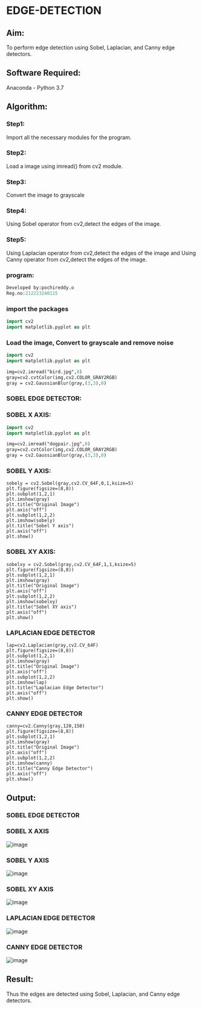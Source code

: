 # EDGE-DETECTION
## Aim:
To perform edge detection using Sobel, Laplacian, and Canny edge detectors.

## Software Required:
Anaconda - Python 3.7

## Algorithm:
### Step1:
Import all the necessary modules for the program.

### Step2:
Load a image using imread() from cv2 module.

### Step3:
Convert the image to grayscale

### Step4:
Using Sobel operator from cv2,detect the edges of the image.

### Step5:

Using Laplacian operator from cv2,detect the edges of the image and Using Canny operator from cv2,detect the edges of the image.

### program:

```p
Developed by:pochireddy.o
Reg.no:212223240115
```
### import the packages

```p
import cv2
import matplotlib.pyplot as plt
```

### Load the image, Convert to grayscale and remove noise

```p
import cv2
import matplotlib.pyplot as plt

img=cv2.imread("bird.jpg",0)
gray=cv2.cvtColor(img,cv2.COLOR_GRAY2RGB)
gray = cv2.GaussianBlur(gray,(3,3),0)
```

### SOBEL EDGE DETECTOR:

### SOBEL X AXIS:
```p
import cv2
import matplotlib.pyplot as plt

img=cv2.imread("dogpair.jpg",0)
gray=cv2.cvtColor(img,cv2.COLOR_GRAY2RGB)
gray = cv2.GaussianBlur(gray,(3,3),0)
```

### SOBEL Y AXIS:

```P
sobely = cv2.Sobel(gray,cv2.CV_64F,0,1,ksize=5)
plt.figure(figsize=(8,8))
plt.subplot(1,2,1)
plt.imshow(gray)
plt.title("Original Image")
plt.axis("off")
plt.subplot(1,2,2)
plt.imshow(sobely)
plt.title("Sobel Y axis")
plt.axis("off")
plt.show()
```

### SOBEL XY AXIS:

```P
sobelxy = cv2.Sobel(gray,cv2.CV_64F,1,1,ksize=5)
plt.figure(figsize=(8,8))
plt.subplot(1,2,1)
plt.imshow(gray)
plt.title("Original Image")
plt.axis("off")
plt.subplot(1,2,2)
plt.imshow(sobelxy)
plt.title("Sobel XY axis")
plt.axis("off")
plt.show()
```

### LAPLACIAN EDGE DETECTOR

```P
lap=cv2.Laplacian(gray,cv2.CV_64F)
plt.figure(figsize=(8,8))
plt.subplot(1,2,1)
plt.imshow(gray)
plt.title("Original Image")
plt.axis("off")
plt.subplot(1,2,2)
plt.imshow(lap)
plt.title("Laplacian Edge Detector")
plt.axis("off")
plt.show()
```


### CANNY EDGE DETECTOR
```P
canny=cv2.Canny(gray,120,150)
plt.figure(figsize=(8,8))
plt.subplot(1,2,1)
plt.imshow(gray)
plt.title("Original Image")
plt.axis("off")
plt.subplot(1,2,2)
plt.imshow(canny)
plt.title("Canny Edge Detector")
plt.axis("off")
plt.show()
```
## Output:
### SOBEL EDGE DETECTOR

### SOBEL X AXIS

![image](https://github.com/pochireddyp/EDGE-DETECTION/assets/150232043/c94e259a-1b61-4706-8082-adabb82ba01a)

### SOBEL Y AXIS

![image](https://github.com/pochireddyp/EDGE-DETECTION/assets/150232043/65b0208a-bd68-4141-8c78-6aa004d4827e)

### SOBEL XY AXIS

![image](https://github.com/pochireddyp/EDGE-DETECTION/assets/150232043/4803b567-ae6d-4fb8-ae41-dd58ad37f767)


### LAPLACIAN EDGE DETECTOR

![image](https://github.com/pochireddyp/EDGE-DETECTION/assets/150232043/9907cb31-fe87-4f3c-837d-3029e0b31656)


### CANNY EDGE DETECTOR

![image](https://github.com/pochireddyp/EDGE-DETECTION/assets/150232043/2e0be99a-5b96-42f0-bfae-6b12c58e16d5)


## Result:
Thus the edges are detected using Sobel, Laplacian, and Canny edge detectors.
